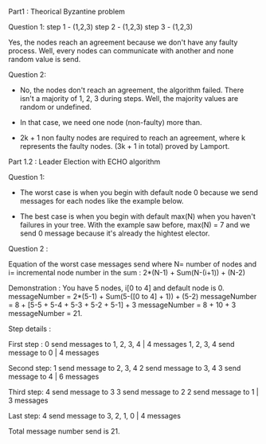 Part1 : Theorical Byzantine problem

Question 1:
step 1 - (1,2,3)
step 2 - (1,2,3)
step 3 - (1,2,3)

Yes, the nodes reach an agreement because we don't have any faulty
process. Well, every nodes can communicate with another and none random
value is send.


Question 2:
-  No, the nodes don't reach an agreement, the algorithm failed.
There isn't a majority of 1, 2, 3 during steps. Well, the majority
values are random or undefined.

- In that case, we need one node (non-faulty) more than.  

- 2k + 1 non faulty nodes are required to reach an agreement, where
k represents the faulty nodes. (3k + 1 in total) proved by Lamport.


Part 1.2 : Leader Election with ECHO algorithm

Question 1: 
- The worst case is when you begin with default node 0 because we send messages for each nodes like the example below.

- The best case is when you begin with default max(N) when you haven't failures in your tree.
With the example saw before, max(N) = 7 and we send 0 message because it's already the hightest elector. 



Question 2 :

Equation of the worst case messages send where N= number of nodes and i= incremental node number in the sum :
2*(N-1) + Sum(N-(i+1)) + (N-2)


Demonstration : You have 5 nodes, i[0 to 4] and default node is 0.
messageNumber = 2*(5-1) + Sum(5-([0 to 4] + 1)) + (5-2)
messageNumber = 8 + [5-5 + 5-4 + 5-3 + 5-2 + 5-1] + 3
messageNumber = 8 + 10 + 3
messageNumber = 21.


Step details :

First step :
0 send messages to 1, 2, 3, 4 			| 4 messages
1, 2, 3, 4 send message to 0			| 4 messages

Second step:
1 send message to 2, 3, 4
2 send message to 3, 4
3 send message to 4				| 6 messages

Third step: 
4 send message to 3
3 send message to 2
2 send message to 1				| 3 messages

Last step:
4 send message to 3, 2, 1, 0 			| 4 messages

Total message number send is 21.



 